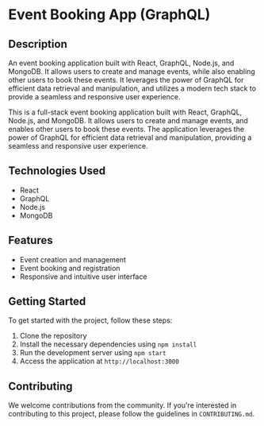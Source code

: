 # Event Booking App (GraphQL)

## Description
An event booking application built with React, GraphQL, Node.js, and MongoDB. It allows users to create and manage events, while also enabling other users to book these events. It leverages the power of GraphQL for efficient data retrieval and manipulation, and utilizes a modern tech stack to provide a seamless and responsive user experience.


This is a full-stack event booking application built with React, GraphQL, Node.js, and MongoDB. It allows users to create and manage events, and enables other users to book these events. The application leverages the power of GraphQL for efficient data retrieval and manipulation, providing a seamless and responsive user experience.

## Technologies Used
- React
- GraphQL
- Node.js
- MongoDB

## Features
- Event creation and management
- Event booking and registration
- Responsive and intuitive user interface

## Getting Started
To get started with the project, follow these steps:
1. Clone the repository
2. Install the necessary dependencies using `npm install`
3. Run the development server using `npm start`
4. Access the application at `http://localhost:3000`

## Contributing
We welcome contributions from the community. If you're interested in contributing to this project, please follow the guidelines in `CONTRIBUTING.md`.
